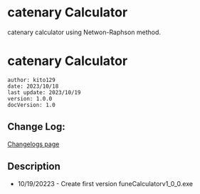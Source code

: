 # catenary Calculator
catenary calculator using Netwon-Raphson method.

# catenary Calculator
    author: kito129
    date: 2023/10/18
    last update: 2023/10/19
    version: 1.0.0
    docVersion: 1.0

## Change Log:

[Changelogs page](https://github.com/kito129/catenaryCalculator/blob/main/changelogs.md)

## Description

- 10/19/20223 - Create first version funeCalculatorv1_0_0.exe